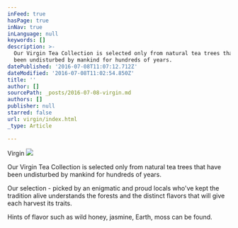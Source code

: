 ```yaml
---
inFeed: true
hasPage: true
inNav: true
inLanguage: null
keywords: []
description: >-
  Our Virgin Tea Collection is selected only from natural tea trees that have
  been undisturbed by mankind for hundreds of years.
datePublished: '2016-07-08T11:07:12.712Z'
dateModified: '2016-07-08T11:02:54.850Z'
title: ''
author: []
sourcePath: _posts/2016-07-08-virgin.md
authors: []
publisher: null
starred: false
url: virgin/index.html
_type: Article

---
```

Virgin
![](https://the-grid-user-content.s3-us-west-2.amazonaws.com/6c8e6756-9608-498d-8b79-5f725e36f0f6.jpg)

Our Virgin Tea Collection is selected only from natural tea trees that have been undisturbed by mankind for hundreds of years.

Our selection - picked by an enigmatic and proud locals who've kept the tradition alive understands the forests and the distinct flavors that will give each harvest its traits.

Hints of flavor such as wild honey, jasmine, Earth, moss can be found.